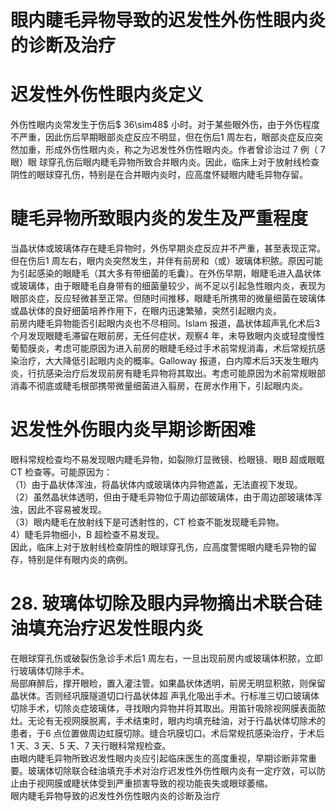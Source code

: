 # 眼内睫毛异物导致的迟发性外伤性眼内炎的诊断及治疗  
#  迟发性外伤性眼内炎定义  
外伤性眼内炎常发生于伤后$ 36\sim48$  小时。对于某些眼外伤，由于外伤程度不严重，因此伤后早期眼部炎症反应不明显，但在伤后1 周左右，眼部炎症反应突然加重，形成外伤性眼内炎，称之为迟发性外伤性眼内炎。作者曾诊治过 7  例（ 7  眼）眼 球穿孔伤后眼内睫毛异物所致合并眼内炎。因此，临床上对于放射线检查阴性的眼球穿孔伤，特别是在合并眼内炎时，应高度怀疑眼内睫毛异物存留。  
#  睫毛异物所致眼内炎的发生及严重程度  
当晶状体或玻璃体存在睫毛异物时，外伤早期炎症反应并不严重，甚至表现正常。但在伤后1 周左右，眼内炎突然发生，并伴有前房和（或）玻璃体积脓。原因可能为引起感染的眼睫毛（其大多有带细菌的毛囊）。在外伤早期，眼睫毛进入晶状体或玻璃体，由于眼睫毛自身带有的细菌量较少，尚不足以引起急性眼内炎，表现为眼部炎症，反应轻微甚至正常。但随时间推移，眼睫毛所携带的微量细菌在玻璃体或晶状体的良好细菌培养作用下，在眼内迅速繁殖，突然引起眼内炎。  
前房内睫毛异物能否引起眼内炎也不尽相同。Islam 报道，晶状体超声乳化术后3 个月发现眼睫毛滞留在眼前房，无任何症状，观察4 年，未导致眼内炎或轻度慢性葡萄膜炎，考虑可能原因为进入前房的眼睫毛经过手术前常规消毒，术后常规抗感染治疗，大大降低引起眼内炎的概率。Galloway 报道，白内障术后3天发生眼内炎，行抗感染治疗后发现前房有睫毛异物将其取出。考虑可能原因为术前常规眼部消毒不彻底或睫毛根部携带微量细菌进入翦房，在房水作用下，引起眼内炎。  
#  迟发性外伤眼内炎早期诊断困难  
眼科常规检查均不易发现眼内睫毛异物，如裂隙灯显微镜、检眼镜、眼B 超或眼眶CT 检查等。可能原因为：  
（1）由于晶状体浑浊，将晶状体内或玻璃体内异物遮盖，无法直视下发现。  
（2）虽然晶状体透明，但由于睫毛异物位于周边部玻璃体，由于周边部玻璃体浑浊，因此不容易被发现。  
（3）眼内睫毛在放射线下是可透射性的，CT 检查不能发现睫毛异物。  
4）睫毛异物细小，B 超检查不易发现。  
因此，临床上对于放射线检查阴性的眼球穿孔伤，应高度警惕眼内睫毛异物的留存，特别是伴有眼内炎的病例。  
# 28. 玻璃体切除及眼内异物摘出术联合硅油填充治疗迟发性眼内炎  
在眼球穿孔伤或破裂伤急诊手术后1 周左右，一旦出现前房内或玻璃体积脓，立即行玻璃体切除手术。  
局部麻醉后，撑开眼睑，置入灌注管。如果晶状体透明，前房无明显积脓，则保留晶状体。否则经巩膜隧道切口行晶状体超 声乳化吸出手术。行标准三切口玻璃体切除手术，切除炎症玻璃体，寻找眼内异物并将其取出。用笛针吸除视网膜表面脓灶。无论有无视网膜脱离，手术结束时，眼内均填充硅油，对于行晶状体切除术的患者，于6 点位置做周边虹膜切除。缝合巩膜切口。术后常规抗感染治疗，于术后1 天、3 天、5 天、7 天行眼科常规检查。  
由眼内睫毛异物所致迟发性眼内炎应引起临床医生的高度重视，早期诊断非常重要。玻璃体切除联合硅油填充手术对治疗迟发性外伤性眼内炎有一定疗效，可以防止由于视网膜或睫状体受到严重损害导致的视功能丧失或眼球萎缩。  
眼内睫毛异物导致的迟发性外伤性眼内炎的诊断及治疗  

